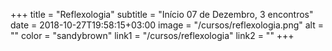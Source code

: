 +++
title = "Reflexologia"
subtitle = "Início 07 de Dezembro, 3 encontros"
date = 2018-10-27T19:58:15+03:00
image = "/cursos/reflexologia.png"
alt = ""
color = "sandybrown"
link1 = "/cursos/reflexologia"
link2 = ""
+++
